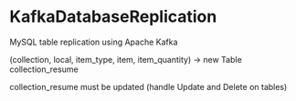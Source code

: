 # KafkaDatabaseReplication
MySQL table replication using Apache Kafka

(collection, local, item_type, item, item_quantity) -> new Table collection_resume

collection_resume must be updated (handle Update and Delete on tables)
